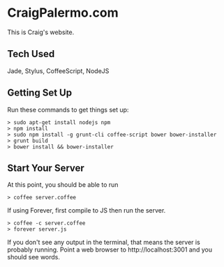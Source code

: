 CraigPalermo.com
========
This is Craig's website.

## Tech Used
Jade, Stylus, CoffeeScript, NodeJS

## Getting Set Up
Run these commands to get things set up:

```
> sudo apt-get install nodejs npm
> npm install
> sudo npm install -g grunt-cli coffee-script bower bower-installer
> grunt build
> bower install && bower-installer
```

## Start Your Server
At this point, you should be able to run

```
> coffee server.coffee
```

If using Forever, first compile to JS then run the server.

```
> coffee -c server.coffee
> forever server.js
```


If you don't see any output in the terminal, that means the server is probably
running. Point a web browser to http://localhost:3001 and you should see words.
